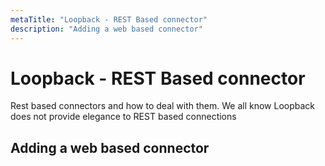 ```yaml
---
metaTitle: "Loopback - REST Based connector"
description: "Adding a web based connector"
---
```


# Loopback - REST Based connector


Rest based connectors and how to deal with them. We all know Loopback does not provide elegance to REST based connections



## Adding a web based connector


